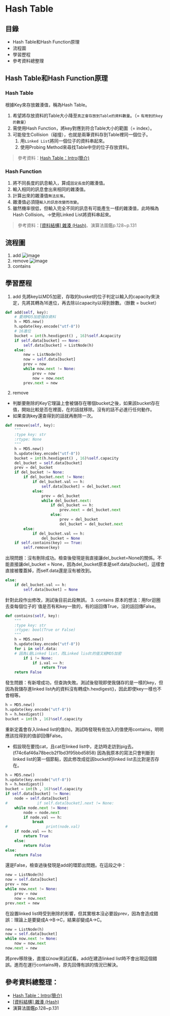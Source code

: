 # Hash Table
## 目錄
* Hash Table和Hash Function原理
* 流程圖
* 學習歷程
* 參考資料總整理
## Hash Table和Hash Function原理
### Hash Table
根據Key來存放雜湊值，稱為Hash Table。
1. 希望將存放資料的Table大小降至`真正會存放到Table的資料數量`。（= `有用到的key的數量`）
2. 需使用Hash Function，將key對應到符合Table大小的範圍（= index）。
3. 可能發生Collision（碰撞），也就是兩筆資料存到Table裡同一個位子。
   1. 用`Linked List`將同一個位子的資料串起來。
   2. 使用Probing Method來尋找Table中空的位子存放資料。
> 參考資料：[Hash Table：Intro(簡介)](http://alrightchiu.github.io/SecondRound/hash-tableintrojian-jie.html)
### Hash Function
1. 將不同長度的訊息輸入，算成`固定長度`的雜湊值。
2. 輸入相同的訊息會出來相同的雜湊值。
3. 計算出來的雜湊值`無法反推`。
4. 雜湊值必須隨`輸入的訊息改變而改變`。
5. 雖然機率很低，但輸入完全不同的訊息有可能產生一樣的雜湊值，此時稱為Hash Collision。→使用Linked List將資料串起來。
> 參考資料：[[資料結構] 雜湊 (Hash)](https://ithelp.ithome.com.tw/articles/10208884)、演算法圖鑑p.128~p.131
## 流程圖
1. add
![image](https://images.plurk.com/65IY93Bgwzv6AAXKyQdisK.png)
2. remove
![image](https://github.com/HTY62006/MyLearningNote/blob/master/large_image/HT02.png)
3. contains
## 學習歷程
1. add
先將key以MD5加密，存取的busket的位子判定以輸入的capacity來決定，先將其轉為16進位，再去除以capacity以得到餘數。（餘數 = bucket）
```Python
def add(self, key):
    # 要用MD5加密儲存資料
    h = MD5.new()
    h.update(key.encode("utf-8"))
    # 16進位
    bucket = int(h.hexdigest() , 16)%self.Acapacity
    if self.data[bucket] == None:
        self.data[bucket] = ListNode(h)
    else:
        new = ListNode(h)
        now = self.data[bucket]
        prev = now
        while now.next != None:
            prev = now
            now = now.next
        prev.next = new
```
2. remove
* 判斷要刪除的Key它理論上會被儲存在哪個bucket之後，如果該bucket存在值，開始比較是否在裡面，在的話就移除。沒有的話不必進行任何動作。
* 如果查詢key還查得到的話就再刪除一次。
```Python
def remove(self, key):
    """
    :type key: str
    :rtype: None
    """
    h = MD5.new()
    h.update(key.encode("utf-8"))
    bucket = int(h.hexdigest() , 16)%self.capacity
    del_bucket = self.data[bucket]
    prev = del_bucket
    if del_bucket != None:
        if del_bucket.next != None:
            if del_bucket.val == h:
                self.data[bucket] = del_bucket.next
            else:
                prev = del_bucket
                while del_bucket.next:
                    if del_bucket == h:
                        prev.next = del_bucket.next
                    else:
                        prev = del_bucket
                        del_bucket = del_bucket.next
        else:
            if del_bucket.val == h:
                del_bucket = None
    if self.contains(key) == True:
        self.remove(key)
```
出現問題：沒有刪除成功。檢查後發現是我直接讓del_bucket=None的關係。不能直接讓del_bucket = None，因為del_bucket原本是self.data[bucket]，這樣會直接被覆蓋掉，而self.data還是沒有被改到。
```Python
else:
    if del_bucket.val == h:
        self.data[bucket] = None
```
針對此段作出修改，測試後目前此段無誤。
3. contains
原本的想法：用for迴圈去查每個位子的ˋ值是否有和key一致的，有的話回傳True，沒的話回傳False。
```Python
def contains(self, key):
    """
    :type key: str
    :rtype: bool(True or False)
    """
    h = MD5.new()
    h.update(key.encode("utf-8"))
    for i in self.data:
    # 因為i是Linked list，而Linked lisdt的值又經MD5加密
        if i != None:
            if i.val == h:
                return True
    return False
```
發生問題：有新增成功，但查詢失敗。測試後發現即使我儲存的是一樣的key，但因為我儲存進linked list內的資料沒有轉成h.hexdigest()，因此即使key一樣也不會相等。
```Python
h = MD5.new()
h.update(key.encode("utf-8"))
h = h.hexdigest()
bucket = int(h , 16)%self.capacity
```
重新定義會存入linked list的值(h)。測試時發現有些加入的值使用contains，明明應該找得到的值卻回傳False。
* 假設現在要找cat，且cat在linked list中，走訪時走訪到pig去。(f74c6af46a78becb2f1bd3f95bbd5858)
因為我原本的寫法只會判斷到linked list的第一個節點，因此修改成從該bucket的linked list去比對是否存在。
```Python
h = MD5.new()
h.update(key.encode("utf-8"))
h = h.hexdigest()
bucket = int(h , 16)%self.capacity
if self.data[bucket] != None:
    node = self.data[bucket]
#             if self.data[bucket].next != None:
    while node.next != None:
        node = node.next
        if node.val == h:
            break
#                 print(node.val)
    if node.val == h:
        return True
    else:
        return False
else:
    return False
```
還是False，檢查過後發現是add的環節出問題。在這段之中：
```Python
new = ListNode(h)
now = self.data[bucket]
prev = now
while now.next != None:
    prev = now
    now = now.next
prev.next = new
```
在設置linked list時受到刪除的影響，但其實根本沒必要設prev，因為會造成錯誤：理論上是要變成A→B→C，結果卻變成A→C。
```Python
new = ListNode(h)
now = self.data[bucket]
while now.next != None:
    now = now.next
now.next = new
```
將prev移除後，直接以now來試試看。add在建造linked list時不會出現這個錯誤。進而在運行contains時，原先回傳有誤的情況已解決。
## 參考資料總整理：
* [Hash Table：Intro(簡介)](http://alrightchiu.github.io/SecondRound/hash-tableintrojian-jie.html)
* [[資料結構] 雜湊 (Hash)](https://ithelp.ithome.com.tw/articles/10208884)
* 演算法圖鑑p.128~p.131
